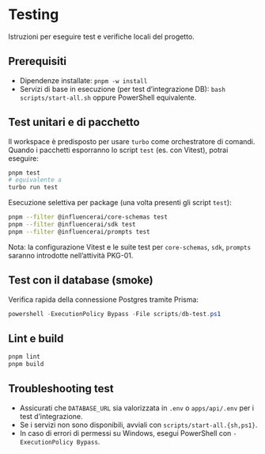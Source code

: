 # Testing

Istruzioni per eseguire test e verifiche locali del progetto.

## Prerequisiti

- Dipendenze installate: `pnpm -w install`
- Servizi di base in esecuzione (per test d’integrazione DB): `bash scripts/start-all.sh` oppure PowerShell equivalente.

## Test unitari e di pacchetto

Il workspace è predisposto per usare `turbo` come orchestratore di comandi. Quando i pacchetti esporranno lo script `test` (es. con Vitest), potrai eseguire:

```bash
pnpm test
# equivalente a
turbo run test
```

Esecuzione selettiva per package (una volta presenti gli script `test`):

```bash
pnpm --filter @influencerai/core-schemas test
pnpm --filter @influencerai/sdk test
pnpm --filter @influencerai/prompts test
```

Nota: la configurazione Vitest e le suite test per `core-schemas`, `sdk`, `prompts` saranno introdotte nell’attività PKG-01.

## Test con il database (smoke)

Verifica rapida della connessione Postgres tramite Prisma:

```powershell
powershell -ExecutionPolicy Bypass -File scripts/db-test.ps1
```

## Lint e build

```bash
pnpm lint
pnpm build
```

## Troubleshooting test

- Assicurati che `DATABASE_URL` sia valorizzata in `.env` o `apps/api/.env` per i test d’integrazione.
- Se i servizi non sono disponibili, avviali con `scripts/start-all.{sh,ps1}`.
- In caso di errori di permessi su Windows, esegui PowerShell con `-ExecutionPolicy Bypass`.
